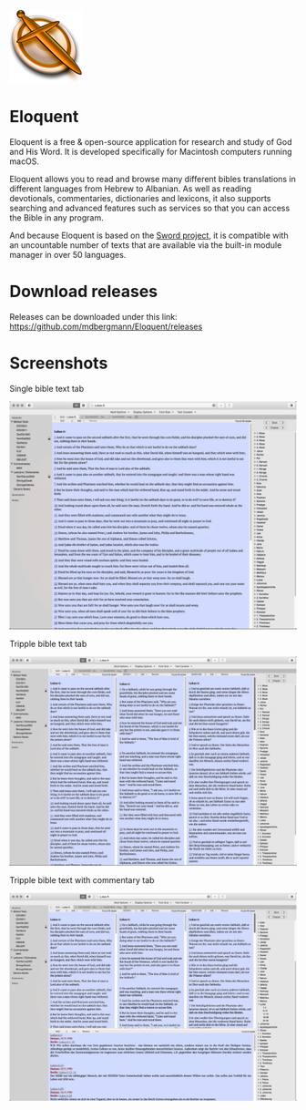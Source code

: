 ![icon](docs/Eloquent_orig.png)

# Eloquent

Eloquent is a free & open-source application for research and study of God and His Word. It is developed specifically for Macintosh computers running macOS.

Eloquent allows you to read and browse many different bibles translations in different languages from Hebrew to Albanian. As well as reading devotionals, commentaries, dictionaries and lexicons, it also supports searching and advanced features such as services so that you can access the Bible in any program.

And because Eloquent is based on the [Sword project](https://crosswire.org/sword/index.jsp), it is compatible with an uncountable number of texts that are available via the built-in module manager in over 50 languages.


# Download releases
Releases can be downloaded under this link:
https://github.com/mdbergmann/Eloquent/releases


# Screenshots

Single bible text tab

![1](docs/Eloquent_1.jpg)

Tripple bible text tab

![2](docs/Eloquent_2.jpg)

Tripple bible text with commentary tab

![3](docs/Eloquent_3.jpg)

